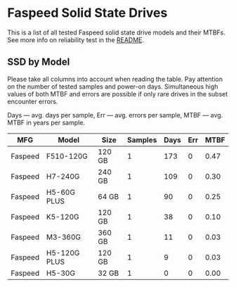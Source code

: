 Faspeed Solid State Drives
==========================

This is a list of all tested Faspeed solid state drive models and their MTBFs. See
more info on reliability test in the [README](https://github.com/linuxhw/SMART).

SSD by Model
------------

Please take all columns into account when reading the table. Pay attention on the
number of tested samples and power-on days. Simultaneous high values of both MTBF
and errors are possible if only rare drives in the subset encounter errors.

Days — avg. days per sample,
Err  — avg. errors per sample,
MTBF — avg. MTBF in years per sample.

| MFG       | Model              | Size   | Samples | Days  | Err   | MTBF   |
|-----------|--------------------|--------|---------|-------|-------|--------|
| Faspeed   | F510-120G          | 120 GB | 1       | 173   | 0     | 0.47   |
| Faspeed   | H7-240G            | 240 GB | 1       | 109   | 0     | 0.30   |
| Faspeed   | H5-60G PLUS        | 64 GB  | 1       | 90    | 0     | 0.25   |
| Faspeed   | K5-120G            | 120 GB | 1       | 38    | 0     | 0.10   |
| Faspeed   | M3-360G            | 360 GB | 1       | 11    | 0     | 0.03   |
| Faspeed   | H5-120G PLUS       | 120 GB | 1       | 9     | 0     | 0.03   |
| Faspeed   | H5-30G             | 32 GB  | 1       | 0     | 0     | 0.00   |
